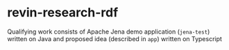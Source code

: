 # revin-research-rdf
Qualifying work consists of Apache Jena demo application (`jena-test`) written on Java and proposed idea (described in `app`) written on Typescript 
